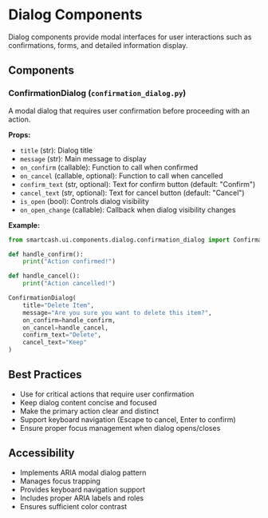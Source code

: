 # Dialog Components

Dialog components provide modal interfaces for user interactions such as confirmations, forms, and detailed information display.

## Components

### ConfirmationDialog (`confirmation_dialog.py`)
A modal dialog that requires user confirmation before proceeding with an action.

**Props:**
- `title` (str): Dialog title
- `message` (str): Main message to display
- `on_confirm` (callable): Function to call when confirmed
- `on_cancel` (callable, optional): Function to call when cancelled
- `confirm_text` (str, optional): Text for confirm button (default: "Confirm")
- `cancel_text` (str, optional): Text for cancel button (default: "Cancel")
- `is_open` (bool): Controls dialog visibility
- `on_open_change` (callable): Callback when dialog visibility changes

**Example:**
```python
from smartcash.ui.components.dialog.confirmation_dialog import ConfirmationDialog

def handle_confirm():
    print("Action confirmed!")

def handle_cancel():
    print("Action cancelled!")

ConfirmationDialog(
    title="Delete Item",
    message="Are you sure you want to delete this item?",
    on_confirm=handle_confirm,
    on_cancel=handle_cancel,
    confirm_text="Delete",
    cancel_text="Keep"
)
```

## Best Practices

- Use for critical actions that require user confirmation
- Keep dialog content concise and focused
- Make the primary action clear and distinct
- Support keyboard navigation (Escape to cancel, Enter to confirm)
- Ensure proper focus management when dialog opens/closes

## Accessibility

- Implements ARIA modal dialog pattern
- Manages focus trapping
- Provides keyboard navigation support
- Includes proper ARIA labels and roles
- Ensures sufficient color contrast
